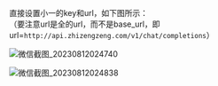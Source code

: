 直接设置小一的key和url，如下图所示：<br>
（要注意url是全的url，而不是base_url，即url=`http://api.zhizengzeng.com/v1/chat/completions`）

![微信截图_20230812024740](https://github.com/xing61/xiaoyi-robot/assets/38256442/3d2dfb88-4814-4f4b-b320-34ae6a19d34b)

![微信截图_20230812024838](https://github.com/xing61/xiaoyi-robot/assets/38256442/13245c2b-d13a-4992-8be6-407139494c78)
